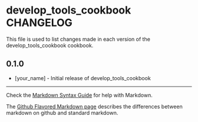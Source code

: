 # develop_tools_cookbook CHANGELOG

This file is used to list changes made in each version of the develop_tools_cookbook cookbook.

## 0.1.0
- [your_name] - Initial release of develop_tools_cookbook

- - -
Check the [Markdown Syntax Guide](http://daringfireball.net/projects/markdown/syntax) for help with Markdown.

The [Github Flavored Markdown page](http://github.github.com/github-flavored-markdown/) describes the differences between markdown on github and standard markdown.
